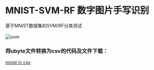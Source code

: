 # MNIST-SVM-RF 数字图片手写识别
基于MNIST数据集的SVM/RF分类测试<br><br>
![svm](D:\svm.jpg)<br>
### 将ubyte文件转换为csv的代码及文件下载：
[mnist in csv](https://pjreddie.com/projects/mnist-in-csv/)
